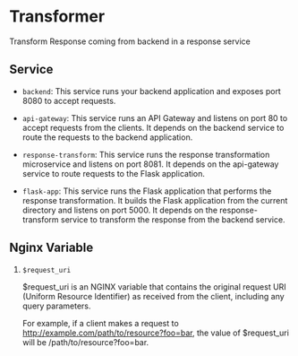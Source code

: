 # Transformer

Transform Response coming from backend in a response service

## Service

- `backend`: This service runs your backend application and exposes port 8080 to accept requests.

- `api-gateway`: This service runs an API Gateway and listens on port 80 to accept requests from the clients. It depends on the backend service to route the requests to the backend application.

- `response-transform`: This service runs the response transformation microservice and listens on port 8081. It depends on the api-gateway service to route requests to the Flask application.

- `flask-app`: This service runs the Flask application that performs the response transformation. It builds the Flask application from the current directory and listens on port 5000. It depends on the response-transform service to transform the response from the backend service.

## Nginx Variable

1. `$request_uri`

    $request_uri is an NGINX variable that contains the original request URI (Uniform Resource Identifier) as received from the client, including any query parameters.

    For example, if a client makes a request to <http://example.com/path/to/resource?foo=bar>, the value of $request_uri will be /path/to/resource?foo=bar.
